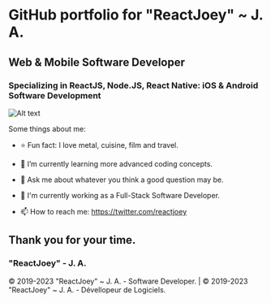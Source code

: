 # GitHub portfolio for "ReactJoey" ~ J. A.
## Web & Mobile Software Developer
### Specializing in ReactJS, Node.JS, React Native: iOS & Android Software Development
![Alt text](https://avatars.githubusercontent.com/u/46306007?v=4 "ReactJoey hero banner with text containing: 'Twitter profile'")

Some things about me:

- ⭐ Fun fact: I love metal, cuisine, film and travel.
- 🌱 I’m currently learning more advanced coding concepts.
- 💬 Ask me about whatever you think a good question may be.
- 🔭 I'm currently working as a Full-Stack Software Developer.

- 📫 How to reach me: https://twitter.com/reactjoey

## Thank you for your time.
### "ReactJoey" - J. A.

© 2019-2023 "ReactJoey" ~ J. A. - Software Developer. | © 2019-2023 "ReactJoey" ~ J. A. - Dévellopeur de Logiciels.
